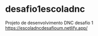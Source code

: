 # desafio1escoladnc
Projeto de desenvolvimento DNC desafio 1
https://escoladncdesafioum.netlify.app/
